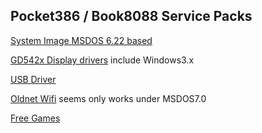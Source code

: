 Pocket386 / Book8088 Service Packs
--
[System Image MSDOS 6.22 based ](http://123.157.200.141:8090/dos/p386.7z)

[GD542x Display drivers](https://github.com/zhblue/RetroFuns/blob/main/pocket386/AVGA3%20Drivers%20(5.25).7z) include Windows3.x

[USB Driver](https://github.com/FreddyVRetro/CH375-USB-DRIVER/tree/main)

[Oldnet Wifi](https://github.com/TheOldNet/theoldnet-wifi-firmware-binaries?tab=readme-ov-file) seems only works under MSDOS7.0

[Free Games](http://123.157.198.70:8090/dos/PCDosMini_v1.zip)

